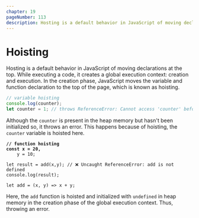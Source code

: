 ```yaml
---
chapter: 19
pageNumber: 113
description: Hosting is a default behavior in JavaScript of moving declarations at the top.  While executing a code, it creates a global execution context  creation and execution.  In the creation phase, JavaScript moves the variable and function declaration to the top of the page, which is known as hoisting.
---
```

# Hoisting

Hosting is a default behavior in JavaScript of moving declarations at the top.  While executing a code, it creates a global execution context:  creation and execution.  In the creation phase, JavaScript moves the variable and function declaration to the top of the page, which is known as hoisting.&#x20;

```javascript
// variable hoisting
console.log(counter);
let counter = 1; // throws ReferenceError: Cannot access 'counter' before initialization
```

Although the `counter` is present in the heap memory but hasn't been initialized so, it throws an error. This happens because of hoisting, the `counter` variable is hoisted here.&#x20;

<pre class="language-javascript"><code class="lang-javascript"><strong>// function hoisting
</strong><strong>const x = 20,
</strong>    y = 10;

let result = add(x,y); // ❌ Uncaught ReferenceError: add is not defined
console.log(result);

let add = (x, y) => x + y; 
</code></pre>

Here, the `add` function is hoisted and initialized with `undefined` in heap memory in the creation phase of the global execution context. Thus, throwing an error.&#x20;



